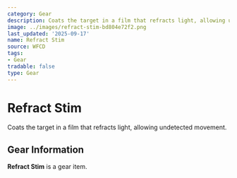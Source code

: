 ```yaml
---
category: Gear
description: Coats the target in a film that refracts light, allowing undetected movement.
image: ../images/refract-stim-bd804e72f2.png
last_updated: '2025-09-17'
name: Refract Stim
source: WFCD
tags:
- Gear
tradable: false
type: Gear
---
```


# Refract Stim

Coats the target in a film that refracts light, allowing undetected movement.

## Gear Information

**Refract Stim** is a gear item.

